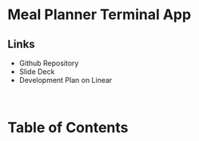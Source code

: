# Meal Planner Terminal App

## Links
* Github Repository
* Slide Deck
* Development Plan on Linear

<br>

# Table of Contents
